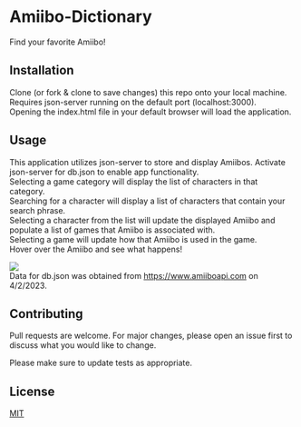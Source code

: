 # Amiibo-Dictionary
 Find your favorite Amiibo! 

## Installation
Clone (or fork & clone to save changes) this repo onto your local machine. <br>
Requires json-server running on the default port (localhost:3000). <br>
Opening the index.html file in your default browser will load the application. <br>

## Usage
This application utilizes json-server to store and display Amiibos. Activate json-server for db.json to enable app functionality.<br>
Selecting a game category will display the list of characters in that category.<br>
Searching for a character will display a list of characters that contain your search phrase.<br>
Selecting a character from the list will update the displayed Amiibo and populate a list of games that Amiibo is associated with.<br>
Selecting a game will update how that Amiibo is used in the game.<br>
Hover over the Amiibo and see what happens! <br>

![](https://github.com/EricsFlatironAcct/Amiibo-Dictionary/blob/main/ezgif.com-crop.gif) <br>
Data for db.json was obtained from https://www.amiiboapi.com on 4/2/2023.

## Contributing

Pull requests are welcome. For major changes, please open an issue first
to discuss what you would like to change.

Please make sure to update tests as appropriate.

## License

[MIT](https://choosealicense.com/licenses/mit/)
